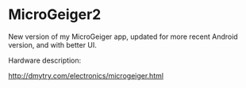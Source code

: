 # MicroGeiger2

New version of my MicroGeiger app, updated for more recent Android version, and with better UI.

Hardware description:

http://dmytry.com/electronics/microgeiger.html
